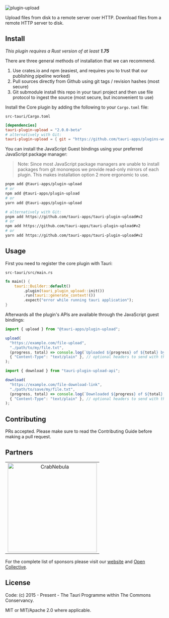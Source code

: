 ![plugin-upload](https://github.com/tauri-apps/plugins-workspace/raw/v2/plugins/upload/banner.png)

Upload files from disk to a remote server over HTTP.
Download files from a remote HTTP server to disk.

## Install

_This plugin requires a Rust version of at least **1.75**_

There are three general methods of installation that we can recommend.

1. Use crates.io and npm (easiest, and requires you to trust that our publishing pipeline worked)
2. Pull sources directly from Github using git tags / revision hashes (most secure)
3. Git submodule install this repo in your tauri project and then use file protocol to ingest the source (most secure, but inconvenient to use)

Install the Core plugin by adding the following to your `Cargo.toml` file:

`src-tauri/Cargo.toml`

```toml
[dependencies]
tauri-plugin-upload = "2.0.0-beta"
# alternatively with Git:
tauri-plugin-upload = { git = "https://github.com/tauri-apps/plugins-workspace", branch = "v2" }
```

You can install the JavaScript Guest bindings using your preferred JavaScript package manager:

> Note: Since most JavaScript package managers are unable to install packages from git monorepos we provide read-only mirrors of each plugin. This makes installation option 2 more ergonomic to use.

```sh
pnpm add @tauri-apps/plugin-upload
# or
npm add @tauri-apps/plugin-upload
# or
yarn add @tauri-apps/plugin-upload

# alternatively with Git:
pnpm add https://github.com/tauri-apps/tauri-plugin-upload#v2
# or
npm add https://github.com/tauri-apps/tauri-plugin-upload#v2
# or
yarn add https://github.com/tauri-apps/tauri-plugin-upload#v2
```

## Usage

First you need to register the core plugin with Tauri:

`src-tauri/src/main.rs`

```rust
fn main() {
    tauri::Builder::default()
        .plugin(tauri_plugin_upload::init())
        .run(tauri::generate_context!())
        .expect("error while running tauri application");
}
```

Afterwards all the plugin's APIs are available through the JavaScript guest bindings:

```javascript
import { upload } from "@tauri-apps/plugin-upload";

upload(
  "https://example.com/file-upload",
  "./path/to/my/file.txt",
  (progress, total) => console.log(`Uploaded ${progress} of ${total} bytes`), // a callback that will be called with the upload progress
  { "Content-Type": "text/plain" }, // optional headers to send with the request
);
```

```javascript
import { download } from "tauri-plugin-upload-api";

download(
  "https://example.com/file-download-link",
  "./path/to/save/my/file.txt",
  (progress, total) => console.log(`Downloaded ${progress} of ${total} bytes`), // a callback that will be called with the download progress
  { "Content-Type": "text/plain" }, // optional headers to send with the request
);
```

## Contributing

PRs accepted. Please make sure to read the Contributing Guide before making a pull request.

## Partners

<table>
  <tbody>
    <tr>
      <td align="center" valign="middle">
        <a href="https://crabnebula.dev" target="_blank">
          <img src="https://github.com/tauri-apps/plugins-workspace/raw/v2/.github/sponsors/crabnebula.svg" alt="CrabNebula" width="283">
        </a>
      </td>
    </tr>
  </tbody>
</table>

For the complete list of sponsors please visit our [website](https://tauri.app#sponsors) and [Open Collective](https://opencollective.com/tauri).

## License

Code: (c) 2015 - Present - The Tauri Programme within The Commons Conservancy.

MIT or MIT/Apache 2.0 where applicable.
